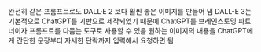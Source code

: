 완전히 같은 프롬프트로도 DALL·E 2 보다 훨씬 좋은 이미지를 만들어 냄
DALL-E 3는 기본적으로 ChatGPT를 기반으로 제작되었기 때문에 ChatGPT를 브레인스토밍 파트너이자 프롬프트를 다듬는 도구로 사용할 수 있음
원하는 이미지의 내용을 ChatGPT에게 간단한 문장부터 자세한 단락까지 입력해서 요청하면 됨